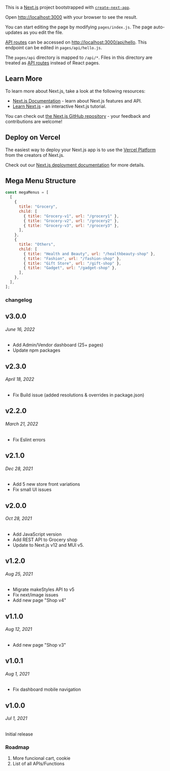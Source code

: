 This is a [Next.js](https://nextjs.org/) project bootstrapped with [`create-next-app`](https://github.com/vercel/next.js/tree/canary/packages/create-next-app).

Open [http://localhost:3000](http://localhost:3000) with your browser to see the result.

You can start editing the page by modifying `pages/index.js`. The page auto-updates as you edit the file.

[API routes](https://nextjs.org/docs/api-routes/introduction) can be accessed on [http://localhost:3000/api/hello](http://localhost:3000/api/hello). This endpoint can be edited in `pages/api/hello.js`.

The `pages/api` directory is mapped to `/api/*`. Files in this directory are treated as [API routes](https://nextjs.org/docs/api-routes/introduction) instead of React pages.

## Learn More

To learn more about Next.js, take a look at the following resources:

- [Next.js Documentation](https://nextjs.org/docs) - learn about Next.js features and API.
- [Learn Next.js](https://nextjs.org/learn) - an interactive Next.js tutorial.

You can check out [the Next.js GitHub repository](https://github.com/vercel/next.js/) - your feedback and contributions are welcome!

## Deploy on Vercel

The easiest way to deploy your Next.js app is to use the [Vercel Platform](https://vercel.com/new?utm_medium=default-template&filter=next.js&utm_source=create-next-app&utm_campaign=create-next-app-readme) from the creators of Next.js.

Check out our [Next.js deployment documentation](https://nextjs.org/docs/deployment) for more details.

## Mega Menu Structure

```js
const megaMenus = [
  [
    {
      title: "Grocery",
      child: [
        { title: "Grocery-v1", url: "/grocery1" },
        { title: "Grocery-v2", url: "/grocery2" },
        { title: "Grocery-v3", url: "/grocery3" },
      ],
    },
    {
      title: "Others",
      child: [
        { title: "Health and Beauty", url: "/healthbeauty-shop" },
        { title: "Fashion", url: "/fashion-shop" },
        { title: "Gift Store", url: "/gift-shop" },
        { title: "Gadget", url: "/gadget-shop" },
      ],
    },
  ],
];
```

### changelog

## v3.0.0

###### June 16, 2022

- Add Admin/Vendor dashboard (25+ pages)
- Update npm packages

## v2.3.0

###### April 18, 2022

- Fix Build issue (added resolutions &amp; overrides in package.json)

## v2.2.0

###### March 21, 2022

- Fix Eslint errors

## v2.1.0

###### Dec 28, 2021

- Add 5 new store front variations
- Fix small UI issues

## v2.0.0

###### Oct 28, 2021

- Add JavaScript version
- Add REST API to Grocery shop
- Update to Next.js v12 and MUI v5.

## v1.2.0

###### Aug 25, 2021

- Migrate makeStyles API to v5
- Fix next/image issues
- Add new page &quot;Shop v4&quot;

## v1.1.0

###### Aug 12, 2021

- Add new page &quot;Shop v3&quot;

## v1.0.1

###### Aug 1, 2021

- Fix dashboard mobile navigation

## v1.0.0

###### Jul 1, 2021

Initial release

### Roadmap

1. More funcional cart, cookie
2. List of all APIs/Functions
